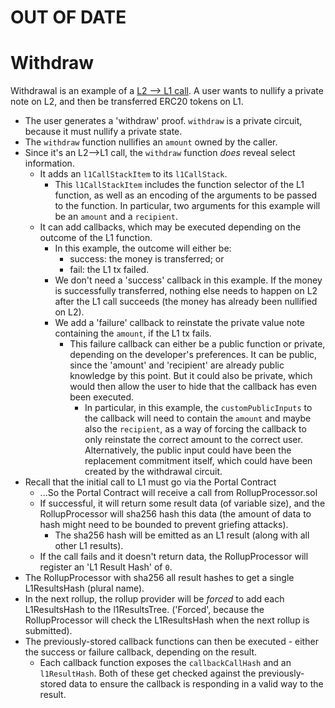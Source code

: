 # OUT OF DATE

# Withdraw

Withdrawal is an example of a [L2 --> L1 call](../../architecture/contracts/l1-calls.md#l2----l1-calls). A user wants to nullify a private note on L2, and then be transferred ERC20 tokens on L1.

- The user generates a 'withdraw' proof. `withdraw` is a private circuit, because it must nullify a private state.
- The `withdraw` function nullifies an `amount` owned by the caller.
- Since it's an L2-->L1 call, the `withdraw` function _does_ reveal select information.
  - It adds an `l1CallStackItem` to its `l1CallStack`.
    - This `l1CallStackItem` includes the function selector of the L1 function, as well as an encoding of the arguments to be passed to the function. In particular, two arguments for this example will be an `amount` and a `recipient`.
  - It can add callbacks, which may be executed depending on the outcome of the L1 function.  
    - In this example, the outcome will either be:
      - success: the money is transferred; or
      - fail: the L1 tx failed.
    - We don't need a 'success' callback in this example. If the money is successfully transferred, nothing else needs to happen on L2 after the L1 call succeeds (the money has already been nullified on L2).
    - We add a 'failure' callback to reinstate the private value note containing the `amount`, if the L1 tx fails.
      - This failure callback can either be a public function or private, depending on the developer's preferences. It can be public, since the 'amount' and 'recipient' are already public knowledge by this point. But it could also be private, which would then allow the user to hide that the callback has even been executed.
        - In particular, in this example, the `customPublicInputs` to the callback will need to contain the `amount` and maybe also the `recipient`, as a way of forcing the callback to only reinstate the correct amount to the correct user. Alternatively, the public input could have been the replacement commitment itself, which could have been created by the withdrawal circuit.
- Recall that the initial call to L1 must go via the Portal Contract
  - ...So the Portal Contract will receive a call from RollupProcessor.sol
  - If successful, it will return some result data (of variable size), and the RollupProcessor will sha256 hash this data (the amount of data to hash might need to be bounded to prevent griefing attacks).
    - The sha256 hash will be emitted as an L1 result (along with all other L1 results).
  - If the call fails and it doesn't return data, the RollupProcessor will register an 'L1 Result Hash' of `0`.
- The RollupProcessor with sha256 all result hashes to get a single L1ResultsHash (plural name).
- In the next rollup, the rollup provider will be _forced_ to add each L1ResultsHash to the l1ResultsTree. ('Forced', because the RollupProcessor will check the L1ResultsHash when the next rollup is submitted).
- The previously-stored callback functions can then be executed - either the success or failure callback, depending on the result.
  - Each callback function exposes the `callbackCallHash` and an `l1ResultHash`. Both of these get checked against the previously-stored data to ensure the callback is responding in a valid way to the result.
